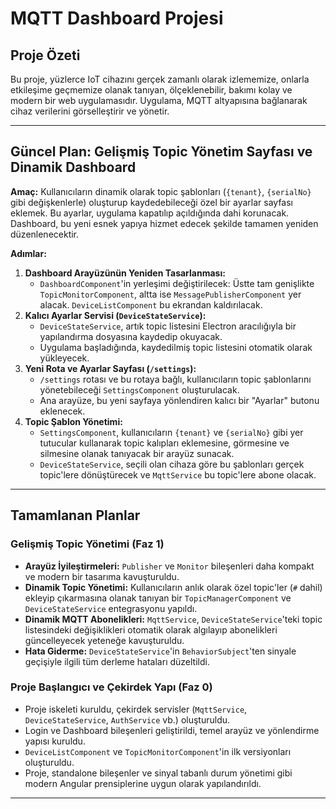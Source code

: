 # MQTT Dashboard Projesi

## Proje Özeti

Bu proje, yüzlerce IoT cihazını gerçek zamanlı olarak izlememize, onlarla etkileşime geçmemize olanak tanıyan, ölçeklenebilir, bakımı kolay ve modern bir web uygulamasıdır. Uygulama, MQTT altyapısına bağlanarak cihaz verilerini görselleştirir ve yönetir.

---

## **Güncel Plan: Gelişmiş Topic Yönetim Sayfası ve Dinamik Dashboard**

**Amaç:** Kullanıcıların dinamik olarak topic şablonları (`{tenant}`, `{serialNo}` gibi değişkenlerle) oluşturup kaydedebileceği özel bir ayarlar sayfası eklemek. Bu ayarlar, uygulama kapatılıp açıldığında dahi korunacak. Dashboard, bu yeni esnek yapıya hizmet edecek şekilde tamamen yeniden düzenlenecektir.

**Adımlar:**

1.  **Dashboard Arayüzünün Yeniden Tasarlanması:**
    *   `DashboardComponent`'in yerleşimi değiştirilecek: Üstte tam genişlikte `TopicMonitorComponent`, altta ise `MessagePublisherComponent` yer alacak. `DeviceListComponent` bu ekrandan kaldırılacak.
2.  **Kalıcı Ayarlar Servisi (`DeviceStateService`):**
    *   `DeviceStateService`, artık topic listesini Electron aracılığıyla bir yapılandırma dosyasına kaydedip okuyacak.
    *   Uygulama başladığında, kaydedilmiş topic listesini otomatik olarak yükleyecek.
3.  **Yeni Rota ve Ayarlar Sayfası (`/settings`):**
    *   `/settings` rotası ve bu rotaya bağlı, kullanıcıların topic şablonlarını yönetebileceği `SettingsComponent` oluşturulacak.
    *   Ana arayüze, bu yeni sayfaya yönlendiren kalıcı bir "Ayarlar" butonu eklenecek.
4.  **Topic Şablon Yönetimi:**
    *   `SettingsComponent`, kullanıcıların `{tenant}` ve `{serialNo}` gibi yer tutucular kullanarak topic kalıpları eklemesine, görmesine ve silmesine olanak tanıyacak bir arayüz sunacak.
    *   `DeviceStateService`, seçili olan cihaza göre bu şablonları gerçek topic'lere dönüştürecek ve `MqttService` bu topic'lere abone olacak.

---

## **Tamamlanan Planlar**

### Gelişmiş Topic Yönetimi (Faz 1)

*   **Arayüz İyileştirmeleri:** `Publisher` ve `Monitor` bileşenleri daha kompakt ve modern bir tasarıma kavuşturuldu.
*   **Dinamik Topic Yönetimi:** Kullanıcıların anlık olarak özel topic'ler (`#` dahil) ekleyip çıkarmasına olanak tanıyan bir `TopicManagerComponent` ve `DeviceStateService` entegrasyonu yapıldı.
*   **Dinamik MQTT Abonelikleri:** `MqttService`, `DeviceStateService`'teki topic listesindeki değişiklikleri otomatik olarak algılayıp abonelikleri güncelleyecek yeteneğe kavuşturuldu.
*   **Hata Giderme:** `DeviceStateService`'in `BehaviorSubject`'ten sinyale geçişiyle ilgili tüm derleme hataları düzeltildi.

### Proje Başlangıcı ve Çekirdek Yapı (Faz 0)

*   Proje iskeleti kuruldu, çekirdek servisler (`MqttService`, `DeviceStateService`, `AuthService` vb.) oluşturuldu.
*   Login ve Dashboard bileşenleri geliştirildi, temel arayüz ve yönlendirme yapısı kuruldu.
*   `DeviceListComponent` ve `TopicMonitorComponent`'in ilk versiyonları oluşturuldu.
*   Proje, standalone bileşenler ve sinyal tabanlı durum yönetimi gibi modern Angular prensiplerine uygun olarak yapılandırıldı.

---
